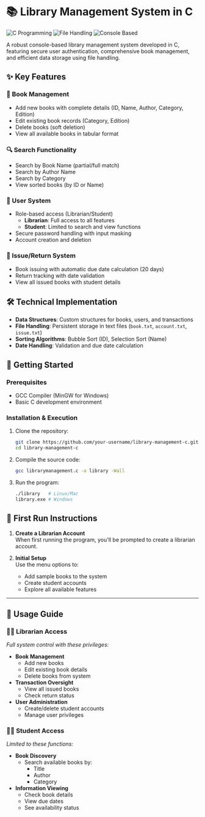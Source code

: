 # 📚 Library Management System in C

![C Programming](https://img.shields.io/badge/Language-C-blue)
![File Handling](https://img.shields.io/badge/Feature-File_Handling-green)
![Console Based](https://img.shields.io/badge/Interface-Console-lightgrey)

A robust console-based library management system developed in C, featuring secure user authentication, comprehensive book management, and efficient data storage using file handling.

## ✨ Key Features

### 📖 Book Management
- Add new books with complete details (ID, Name, Author, Category, Edition)
- Edit existing book records (Category, Edition)
- Delete books (soft deletion)
- View all available books in tabular format

### 🔍 Search Functionality
- Search by Book Name (partial/full match)
- Search by Author Name
- Search by Category
- View sorted books (by ID or Name)

### 👥 User System
- Role-based access (Librarian/Student)
  - **Librarian**: Full access to all features
  - **Student**: Limited to search and view functions
- Secure password handling with input masking
- Account creation and deletion

### 📅 Issue/Return System
- Book issuing with automatic due date calculation (20 days)
- Return tracking with date validation
- View all issued books with student details

## 🛠️ Technical Implementation
- **Data Structures**: Custom structures for books, users, and transactions
- **File Handling**: Persistent storage in text files (`book.txt`, `account.txt`, `issue.txt`)
- **Sorting Algorithms**: Bubble Sort (ID), Selection Sort (Name)
- **Date Handling**: Validation and due date calculation

## 🚀 Getting Started

### Prerequisites
- GCC Compiler (MinGW for Windows)
- Basic C development environment

### Installation & Execution
1. Clone the repository:
   ```bash
   git clone https://github.com/your-username/library-management-c.git
   cd library-management-c
2. Compile the source code:
   ```bash
   gcc librarymanagement.c -o library -Wall
3. Run the program:
   ```bash
   ./library   # Linux/Mac
   library.exe # Windows

## 🚀 First Run Instructions

1. **Create a Librarian Account**  
   When first running the program, you'll be prompted to create a librarian account.

2. **Initial Setup**  
   Use the menu options to:
   - Add sample books to the system
   - Create student accounts
   - Explore all available features

---

## 📝 Usage Guide

### 👨‍💼 **Librarian Access**  
*Full system control with these privileges:*
- **Book Management**
  - Add new books
  - Edit existing book details
  - Delete books from system
- **Transaction Oversight**
  - View all issued books
  - Check return status
- **User Administration**
  - Create/delete student accounts
  - Manage user privileges

### 👩‍🎓 **Student Access**  
*Limited to these functions:*
- **Book Discovery**
  - Search available books by:
    - Title
    - Author
    - Category
- **Information Viewing**
  - Check book details
  - View due dates
  - See availability status
